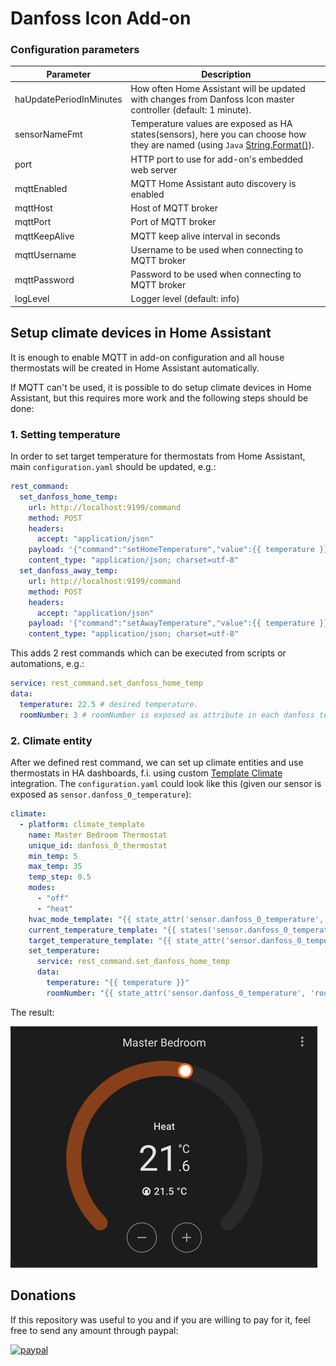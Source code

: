 # Danfoss Icon Add-on

### Configuration parameters

| Parameter               | Description                                                                                                                                                                                                |
|-------------------------|------------------------------------------------------------------------------------------------------------------------------------------------------------------------------------------------------------|
| haUpdatePeriodInMinutes | How often Home Assistant will be updated with changes from Danfoss Icon master controller (default: 1 minute).                                                                                             |
| sensorNameFmt           | Temperature values are exposed as HA states(sensors), here you can choose how they are named (using `Java` [String.Format()](https://docs.oracle.com/javase/21/docs/api/java/util/Formatter.html#syntax)). |
| port                    | HTTP port to use for add-on's embedded web server                                                                                                                                                          |
| mqttEnabled             | MQTT Home Assistant auto discovery is enabled                                                                                                                                                              |
| mqttHost                | Host of MQTT broker                                                                                                                                                                                        |
| mqttPort                | Port of MQTT broker                                                                                                                                                                                        |
| mqttKeepAlive           | MQTT keep alive interval in seconds                                                                                                                                                                        |
| mqttUsername            | Username to be used when connecting to MQTT broker                                                                                                                                                         |
| mqttPassword            | Password to be used when connecting to MQTT broker                                                                                                                                                         |
| logLevel                | Logger level (default: info)                                                                                                                                                                               |

## Setup climate devices in Home Assistant

It is enough to enable MQTT in add-on configuration and all house thermostats will be created in Home Assistant automatically.

If MQTT can't be used, it is possible to do setup climate devices in Home Assistant, but this requires more work and the following steps should be done:

### 1. Setting temperature

In order to set target temperature for thermostats from Home Assistant, main `configuration.yaml` should be updated, e.g.:

```yaml
rest_command:
  set_danfoss_home_temp:
    url: http://localhost:9199/command
    method: POST
    headers:
      accept: "application/json"
    payload: '{"command":"setHomeTemperature","value":{{ temperature }},"roomNumber":{{ roomNumber }}}'
    content_type: "application/json; charset=utf-8"
  set_danfoss_away_temp:
    url: http://localhost:9199/command
    method: POST
    headers:
      accept: "application/json"
    payload: '{"command":"setAwayTemperature","value":{{ temperature }},"roomNumber":{{ roomNumber }}}'
    content_type: "application/json; charset=utf-8"
```

This adds 2 rest commands which can be executed from scripts or automations, e.g.:

```yaml
service: rest_command.set_danfoss_home_temp
data:
  temperature: 22.5 # desired temperature.
  roomNumber: 3 # roomNumber is exposed as attribute in each danfoss temperature sensor entity.
```

### 2. Climate entity
After we defined rest command, we can set up climate entities and use thermostats in HA dashboards, f.i. using custom [Template Climate](https://github.com/jcwillox/hass-template-climate) integration.
The `configuration.yaml` could look like this (given our sensor is exposed as `sensor.danfoss_0_temperature`):

```yaml
climate:
  - platform: climate_template
    name: Master Bedroom Thermostat
    unique_id: danfoss_0_thermostat
    min_temp: 5
    max_temp: 35
    temp_step: 0.5
    modes:
      - "off"
      - "heat"
    hvac_mode_template: "{{ state_attr('sensor.danfoss_0_temperature', 'mode') }}"
    current_temperature_template: "{{ states('sensor.danfoss_0_temperature') }}"
    target_temperature_template: "{{ state_attr('sensor.danfoss_0_temperature', 'temperature_home') }}"
    set_temperature:
      service: rest_command.set_danfoss_home_temp
      data:
        temperature: "{{ temperature }}"
        roomNumber: "{{ state_attr('sensor.danfoss_0_temperature', 'room_number') }}"
```

The result:

![img.png](img.png)

## Donations

If this repository was useful to you and if you are willing to pay for it, feel free to send any amount through paypal:

[![paypal](https://www.paypalobjects.com/en_US/i/btn/btn_donateCC_LG.gif)](https://paypal.me/soundvibe)